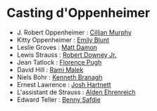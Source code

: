 # Casting d'Oppenheimer

- J. Robert Oppenheimer : [Cillian Murphy](https://fr.wikipedia.org/wiki/Cillian_Murphy "Lien wikipédia")
- Kitty Oppenheimer : [Emily Blunt](https://fr.wikipedia.org/wiki/Emily_Blunt "Lien wikipédia")
- Leslie Groves : [Matt Damon](https://fr.wikipedia.org/wiki/Matt_Damon "Lien wikipédia")
- Lewis Strauss : [Robert Downey Jr.](https://fr.wikipedia.org/wiki/Robert_Downey_Jr. "Lien wikipédia")
- Jean Tatlock : [Florence Pugh](https://fr.wikipedia.org/wiki/Florence_Pugh "Lien wikipédia")
- David Hill : [Rami Malek](https://fr.wikipedia.org/wiki/Rami_Malek "Lien wikipédia")
- Niels Bohr : [Kenneth Branagh](https://fr.wikipedia.org/wiki/Kenneth_Branagh "Lien wikipédia")
- Ernest Lawrence : [Josh Hartnett](https://fr.wikipedia.org/wiki/Josh_Hartnett "Lien wikipédia")
- L'assistant de Strauss : [Alden Ehrenreich](https://fr.wikipedia.org/wiki/Alden_Ehrenreich "Lien wikipédia")
- Edward Teller : [Benny Safdie](https://en.wikipedia.org/wiki/Benny_Safdie "Lien wikipédia")